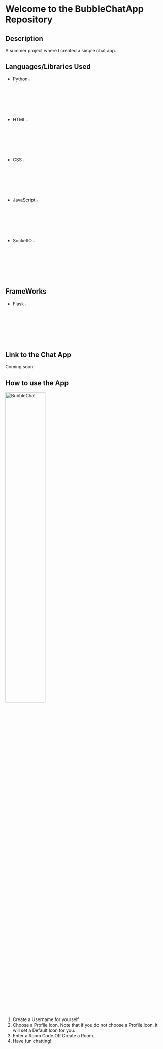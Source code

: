 # Welcome to the BubbleChatApp Repository



## Description
A summer project where I created a simple chat app.



## Languages/Libraries Used
- Python <img width="3%" src="https://github.com/FrancisTR/BubbleChatApp/assets/123771828/e85be96f-b328-47e9-bd72-70d6082e7d72" />
- HTML <img width="3%" src="https://github.com/FrancisTR/BubbleChatApp/assets/123771828/11625855-8fe7-4d8d-ba5c-baea4fe145d1" />
- CSS <img width="3%" src="https://github.com/FrancisTR/BubbleChatApp/assets/123771828/673dee35-4239-4ff9-b801-e362e3012b52" />
- JavaScript <img width="3%" src="https://github.com/FrancisTR/BubbleChatApp/assets/123771828/3ff74b6c-4110-401a-878d-7a9483650bb5" />
- SocketIO <img width="3%" src="https://github.com/FrancisTR/BubbleChatApp/assets/123771828/96181c95-3209-49af-b699-7b3ff4c75329" />



## FrameWorks
- Flask <img width="3%" src="https://github.com/FrancisTR/BubbleChatApp/assets/123771828/5b432659-e3c5-4f35-8248-da5443bdd360" />



## Link to the Chat App
Coming soon!



## How to use the App
<img width="50%" alt="BubbleChat" src="https://github.com/FrancisTR/BubbleChatApp/assets/123771828/ffef571f-1b17-43f0-9954-a53e4962724f">

1. Create a Username for yourself.
2. Choose a Profile Icon. Note that if you do not choose a Profile Icon, it will set a Default Icon for you.
3. Enter a Room Code OR Create a Room.
4. Have fun chatting!

